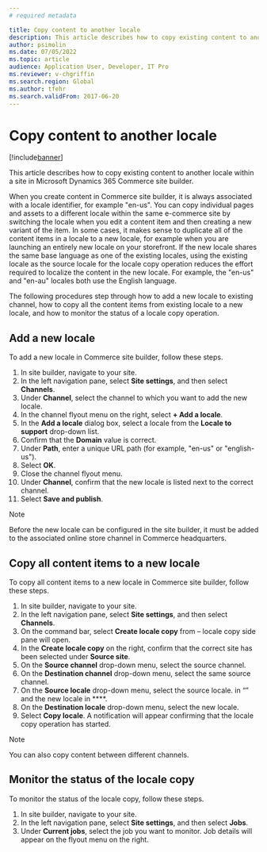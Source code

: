 ```yaml
---
# required metadata

title: Copy content to another locale
description: This article describes how to copy existing content to another locale within a site in Microsoft Dynamics 365 Commerce site builder.
author: psimolin
ms.date: 07/05/2022
ms.topic: article
audience: Application User, Developer, IT Pro
ms.reviewer: v-chgriffin
ms.search.region: Global
ms.author: tfehr
ms.search.validFrom: 2017-06-20
---
```


# Copy content to another locale

[!include[banner](../includes/banner.md)]

This article describes how to copy existing content to another locale within a site in Microsoft Dynamics 365 Commerce site builder.

When you create content in Commerce site builder, it is always associated with a locale identifier, for example "en-us". You can copy individual pages and assets to a different locale within the same e-commerce site by switching the locale when you edit a content item and then creating a new variant of the item. In some cases, it makes sense to duplicate all of the content items in a locale to a new locale, for example when you are launching an entirely new locale on your storefront. If the new locale shares the same base language as one of the existing locales, using the existing locale as the source locale for the locale copy operation reduces the effort required to localize the content in the new locale. For example, the "en-us" and "en-au" locales both use the English language. 

The following procedures step through how to add a new locale to existing channel, how to copy all the content items from existing locale to a new locale, and how to monitor the status of a locale copy operation.

## Add a new locale

To add a new locale in Commerce site builder, follow these steps.

1. In site builder, navigate to your site.
1. In the left navigation pane, select **Site settings**, and then select **Channels**.
1. Under **Channel**, select the channel to which you want to add the new locale.
1. In the channel flyout menu on the right, select **+ Add a locale**.
1. In the **Add a locale** dialog box, select a locale from the **Locale to support** drop-down list.
1. Confirm that the **Domain** value is correct.
1. Under **Path**, enter a unique URL path (for example, "en-us" or "english-us").
1. Select **OK**.
1. Close the channel flyout menu.
1. Under **Channel**, confirm that the new locale is listed next to the correct channel.
1. Select **Save and publish**.

> [!NOTE]
> Before the new locale can be configured in the site builder, it must be added to the associated online store channel in Commerce headquarters.

## Copy all content items to a new locale

To copy all content items to a new locale in Commerce site builder, follow these steps.

1. In site builder, navigate to your site.
1. In the left navigation pane, select **Site settings**, and then select **Channels**.
1. On the command bar, select **Create locale copy** from  – locale copy side pane will open.
1. In the **Create locale copy** on the right, confirm that the correct site has been selected under **Source site**.
1. On the **Source channel** drop-down menu, select the source channel.
1. On the **Destination channel** drop-down menu, select the same source channel.
1. On the **Source locale** drop-down menu, select the source locale. in “” and the new locale in ****.
1. On the **Destination locale** drop-down menu, select the new locale.
1. Select **Copy locale**. A notification will appear confirming that the locale copy operation has started.

> [!NOTE]
> You can also copy content between different channels.

## Monitor the status of the locale copy

To monitor the status of the locale copy, follow these steps.

1. In site builder, navigate to your site.
1. In the left navigation pane, select **Site settings**, and then select **Jobs**.
1. Under **Current jobs**, select the job you want to monitor. Job details will appear on the flyout menu on the right.




